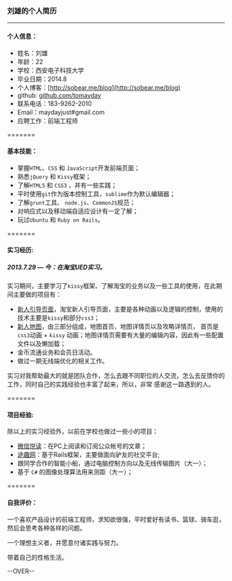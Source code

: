 ### 刘雄的个人简历

---------
#### 个人信息：

* 姓名：刘雄 
* 年龄：22
* 学校：西安电子科技大学
* 毕业日期：2014.8
* 个人博客：[http://sobear.me/blog](http://sobear.me/blog)
* github: [github.com/tomayday](https://github.com/tomayday)
* 联系电话：183-9262-2010
* Email：maydayjust#gmail.com
* 应聘工作：前端工程师

=======
#### 基本技能：

- 掌握`HTML`、`CSS` 和 `JavaScript`开发前端页面；
- 熟悉`jQuery` 和 `Kissy`框架；
- 了解`HTML5` 和 `CSS3` ，并有一些实践；
- 平时使用`git`作为版本控制工具，`sublime`作为默认编辑器；
- 了解`grunt`工具、 `node.js`、`CommonJS`规范；
- 对响应式以及移动端自适应设计有一定了解；
- 玩过`Ubuntu` 和 `Ruby on Rails`。

=======
#### 实习经历: 

##### 2013.7.29 — 今：在淘宝UED实习。 

实习期间，主要学习了`kissy`框架、了解淘宝的业务以及一些工具的使用，在此期间主要做的项目有：

  + [新人引导页面](http://www.taobao.com/go/act/vip/newer/guidepage.php)，淘宝新人引导页面，主要是各种动画以及逻辑的控制，使用的技术主要是`kissy`和部分`css3`；
  + [新人地图](http://vip.taobao.com/newuser/mapHome.htm)，由三部分组成，地图首页、地图详情页以及攻略详情页，
首页是`css3`动画 + `kissy` 动画；地图详情页需要有大量的编辑内容，因此有一些配置文件以及懒加载；
  + 金币流通业务和会员日活动。
  + 做过一期无线端优化的相关工作。
  
实习对我帮助最大的就是团队合作，怎么去跟不同职位的人交流，怎么去反馈你的工作，同时自己的实践经验也丰富了起来，所以，非常
感谢这一路遇到的人。

=======
#### 项目经验: 

除以上的实习经验外，以前在学校也做过一些小的项目：

  + [微信悦读](http://wefeed.sinaapp.com/)：在PC上阅读和订阅公众帐号的文章；
  + [途趣网](https://github.com/tomayday/ituqu)：基于Rails框架，主要做面向驴友的社交平台;
  + 跟同学合作的智能小船，通过电脑控制方向以及无线传输图片（大一）；
  + 基于 `C#` 的图像处理算法用来测距（大一）；

=======
#### 自我评价：

一个喜欢产品设计的前端工程师，求知欲很强，平时爱好有读书、篮球、骑车逛，然后会思考各种各样的问题。

一个理想主义者，并愿意付诸实践与努力。

带着自己的性格生活。

--OVER--






